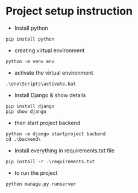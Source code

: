 # Project setup instruction
- Install python
```
pip install python 
```
- creating virtual environment
```
python -m venv env
```
- activate the virtual environment
```
.\env\Scripts\activate.bat
```
- Install Django & show details
```
pip install django
pip show django
```
- then start project backend
```
python -m django startproject backend 
cd .\backend\
```
- Install everything in requirements.txt file
```
pip install -r .\requirements.txt
```

- to run the project
```
python manage.py runserver
```

